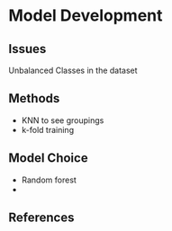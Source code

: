 # Model Development

## Issues

Unbalanced Classes in the dataset

## Methods

- KNN to see groupings
- k-fold training

## Model Choice

- Random forest
-

## References
